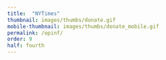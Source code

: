 ```yaml
---
title:  "NYTimes"
thumbnail: images/thumbs/donate.gif
mobile-thumbnail: images/thumbs/donate_mobile.gif
permalink: /opinf/
order: 9
half: fourth
---
```

